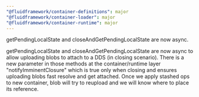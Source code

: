 ```yaml
---
"@fluidframework/container-definitions": major
"@fluidframework/container-loader": major
"@fluidframework/container-runtime": major
---
```


getPendingLocalState and closeAndGetPendingLocalState are now async.

getPendingLocalState and closeAndGetPendingLocalState are now async to allow uploading blobs to attach to a DDS (in closing scenario). There is a new parameter in those methods at the container/runtime layer "notifyImminentClosure" which is true only when closing and ensures uploading blobs fast resolve and get attached. Once we apply stashed ops to new container, blob will try to reupload and we will know where to place its reference.
